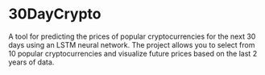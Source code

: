 # 30DayCrypto
A tool for predicting the prices of popular cryptocurrencies for the next 30 days using an LSTM neural network. The project allows you to select from 10 popular cryptocurrencies and visualize future prices based on the last 2 years of data.

